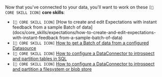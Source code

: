 Now that you've connected to your data, you'll want to work on these `[🍏 CORE SKILL ICON]` **core skills**:

- `[🍏 CORE SKILL ICON]` [How to create and edit Expectations with instant feedback from a sample Batch of data](docs/core_skills/expectations/how-to-create-and-edit-expectations-with-instant-feedback from-a-sample-batch-of-data)
- `[🍏 CORE SKILL ICON]` [How to get a Batch of data from a configured Datasource](docs/core_skills/connecting_to_your_data/how-to-get-a-batch-of-data-from-a-configured-datasource)
- `[🍏 CORE SKILL ICON]` [How to configure a DataConnector to introspect and partition tables in SQL](docs/core_skills/connecting_to_your_data/how-to-configure-a-dataconnector-to-introspect-and-partition-tables-in-sql)
- `[🍏 CORE SKILL ICON]` [How to configure a DataConnector to introspect and partition a filesystem or blob store](docs/core_skills/connecting_to_your_data/how-to-configure-a-dataconnector-to-introspect-and-partition-a-file-system-or-blob-store)
